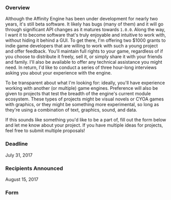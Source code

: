 ### Overview

Although the Affinity Engine has been under development for nearly two years, it's still beta software. It likely has bugs (many of them) and it will go through significant API changes as it matures towards `1.0.0`. Along the way, I want it to become software that's truly enjoyable and intuitive to work with, without hiding it behind a GUI. To get there, I'm offering two $1000 grants to indie game developers that are willing to work with such a young project and offer feedback. You'll maintain full rights to your game, regardless of if you choose to distribute it freely, sell it, or simply share it with your friends and family. I'll also be available to offer any technical assistance you might need. In return, I'd like to conduct a series of three hour-long interviews asking you about your experience with the engine.

To be transparent about what I'm looking for: ideally, you'll have experience working with another (or multiple) game engines. Preference will also be given to projects that test the breadth of the engine's current module ecosystem. These types of projects might be visual novels or CYOA games with graphics, or they might be something more experimental, so long as they're using a combination of text, graphics, sound, and data.

If this sounds like something you'd like to be a part of, fill out the form below and let me know about your project. If you have multiple ideas for projects, feel free to submit multiple proposals!

### Deadline

July 31, 2017

### Recipients Announced

August 15, 2017

### Form
